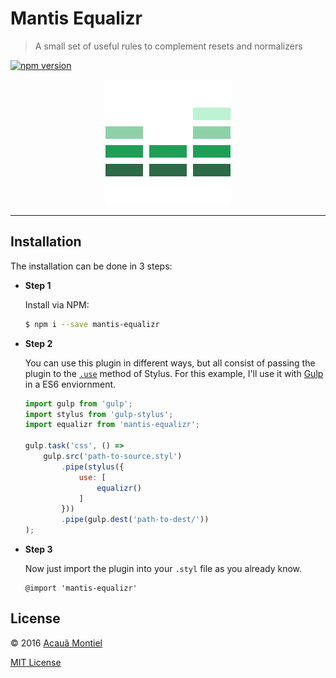 Mantis Equalizr
===============

> A small set of useful rules to complement resets and normalizers

[![npm version](https://badge.fury.io/js/mantis-equalizr.svg)](http://badge.fury.io/js/mantis-equalizr)

<p align="center">
  <img title="Mantis Equalizr" src="mantis-equalizr.png" width="200" />
</p>

---


Installation
------------

The installation can be done in 3 steps:

- **Step 1**

	Install via NPM:

	```sh
	$ npm i --save mantis-equalizr
	```

- **Step 2**

	You can use this plugin in different ways, but all consist of passing the plugin to the [`.use`](http://stylus-lang.com/docs/js.html#usefn) method of Stylus.
	For this example, I'll use it with [Gulp](http://gulpjs.com/) in a ES6 enviornment.

	```javascript
	import gulp from 'gulp';
	import stylus from 'gulp-stylus';
	import equalizr from 'mantis-equalizr';

	gulp.task('css', () =>
		gulp.src('path-to-source.styl')
			.pipe(stylus({
				use: [
					equalizr()
				]
			}))
			.pipe(gulp.dest('path-to-dest/'))
	);
	```

- **Step 3**

	Now just import the plugin into your `.styl` file as you already know.

	```styl
	@import 'mantis-equalizr'
	```


License
-------

© 2016 [Acauã Montiel](http://acauamontiel.com.br)

[MIT License](http://acaua.mit-license.org/)
